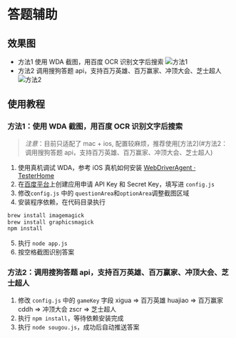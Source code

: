 # 答题辅助

## 效果图
- 方法1 使用 WDA 截图，用百度 OCR 识别文字后搜索
![方法1](http://p2sipr63m.bkt.clouddn.com/D96DECCC93E9F73E3C06BBE08A0088E7.jpg)
- 方法2 调用搜狗答题 api，支持百万英雄、百万赢家、冲顶大会、芝士超人
![方法2](http://p2sipr63m.bkt.clouddn.com/D96DECCC93E9F73E3C06BBE08A0088E7.jpg)

## 使用教程
### 方法1：使用 WDA 截图，用百度 OCR 识别文字后搜索
> *注意*：目前只适配了 mac + ios, 配置较麻烦，推荐使用[方法2](#方法2：调用搜狗答题 api，支持百万英雄、百万赢家、冲顶大会、芝士超人)
1. 使用真机调试 WDA，参考 iOS 真机如何安装 [WebDriverAgent · TesterHome](https://testerhome.com/topics/7220)
2. 在[百度平台](https://cloud.baidu.com/product/ocr)上创建应用申请 API Key 和 Secret Key，填写进 `config.js`
3. 修改`config.js` 中的 `questionArea`和`optionArea`调整截图区域
4. 安装程序依赖，在代码目录执行
``` bash
brew install imagemagick
brew install graphicsmagick
npm install
```
5. 执行 `node app.js`
6. 按空格截图识别答案
### 方法2：调用搜狗答题 api，支持百万英雄、百万赢家、冲顶大会、芝士超人
1. 修改 `config.js` 中的 `gameKey` 字段
xigua => 百万英雄
huajiao => 百万赢家
cddh => 冲顶大会
zscr => 芝士超人
2. 执行 `npm install`，等待依赖安装完成
3. 执行 `node sougou.js`，成功后自动推送答案


